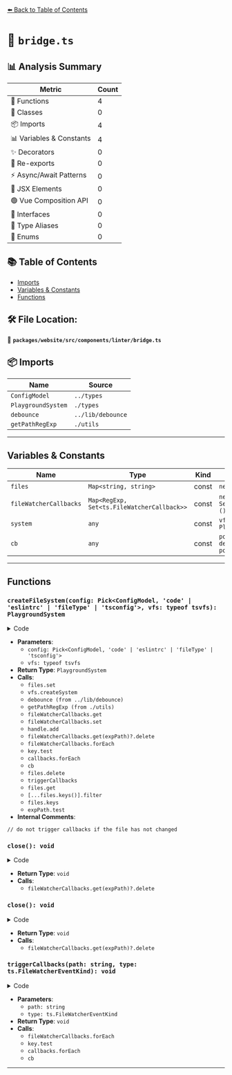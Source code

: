 [⬅️ Back to Table of Contents](../../../../../index.md)

# 📄 `bridge.ts`

## 📊 Analysis Summary

| Metric | Count |
|--------|-------|
| 🔧 Functions | 4 |
| 🧱 Classes | 0 |
| 📦 Imports | 4 |
| 📊 Variables & Constants | 4 |
| ✨ Decorators | 0 |
| 🔄 Re-exports | 0 |
| ⚡ Async/Await Patterns | 0 |
| 💠 JSX Elements | 0 |
| 🟢 Vue Composition API | 0 |
| 📐 Interfaces | 0 |
| 📑 Type Aliases | 0 |
| 🎯 Enums | 0 |

## 📚 Table of Contents

- [Imports](#imports)
- [Variables & Constants](#variables-constants)
- [Functions](#functions)

## 🛠️ File Location:
📂 **`packages/website/src/components/linter/bridge.ts`**

## 📦 Imports

| Name | Source |
|------|--------|
| `ConfigModel` | `../types` |
| `PlaygroundSystem` | `./types` |
| `debounce` | `../lib/debounce` |
| `getPathRegExp` | `./utils` |


---

## Variables & Constants

| Name | Type | Kind | Value | Exported |
|------|------|------|-------|----------|
| `files` | `Map<string, string>` | const | `new Map<string, string>()` | ✗ |
| `fileWatcherCallbacks` | `Map<RegExp, Set<ts.FileWatcherCallback>>` | const | `new Map<RegExp, Set<ts.FileWatcherCallback>>()` | ✗ |
| `system` | `any` | const | `vfs.createSystem(files) as PlaygroundSystem` | ✗ |
| `cb` | `any` | const | `pollingInterval ? debounce(callback, pollingInterval) : callback` | ✗ |


---

## Functions

### `createFileSystem(config: Pick<ConfigModel, 'code' | 'eslintrc' | 'fileType' | 'tsconfig'>, vfs: typeof tsvfs): PlaygroundSystem`

<details><summary>Code</summary>

```ts
export function createFileSystem(
  config: Pick<ConfigModel, 'code' | 'eslintrc' | 'fileType' | 'tsconfig'>,
  vfs: typeof tsvfs,
): PlaygroundSystem {
  const files = new Map<string, string>();
  files.set(`/.eslintrc`, config.eslintrc);
  files.set(`/tsconfig.json`, config.tsconfig);
  files.set(`/input${config.fileType}`, config.code);

  const fileWatcherCallbacks = new Map<RegExp, Set<ts.FileWatcherCallback>>();

  const system = vfs.createSystem(files) as PlaygroundSystem;

  system.watchFile = (
    path,
    callback,
    pollingInterval = 500,
  ): ts.FileWatcher => {
    const cb = pollingInterval ? debounce(callback, pollingInterval) : callback;
    const expPath = getPathRegExp(path);
    let handle = fileWatcherCallbacks.get(expPath);
    if (!handle) {
      handle = new Set();
      fileWatcherCallbacks.set(expPath, handle);
    }
    handle.add(cb);

    return {
      close: (): void => {
        fileWatcherCallbacks.get(expPath)?.delete(cb);
      },
    };
  };

  const triggerCallbacks = (
    path: string,
    type: ts.FileWatcherEventKind,
  ): void => {
    fileWatcherCallbacks.forEach((callbacks, key) => {
      if (key.test(path)) {
        callbacks.forEach(cb => cb(path, type));
      }
    });
  };

  system.deleteFile = (fileName): void => {
    files.delete(fileName);
    triggerCallbacks(fileName, 1);
  };

  system.writeFile = (fileName, contents): void => {
    if (!contents) {
      contents = '';
    }
    const file = files.get(fileName);
    if (file === contents) {
      // do not trigger callbacks if the file has not changed
      return;
    }
    files.set(fileName, contents);
    triggerCallbacks(fileName, file ? 2 : 0);
  };

  system.removeFile = (fileName): void => {
    files.delete(fileName);
  };

  system.searchFiles = (path: string): string[] => {
    const expPath = getPathRegExp(path);
    return [...files.keys()].filter(fileName => expPath.test(fileName));
  };

  return system;
}
```
</details>

- **Parameters**:
  - `config: Pick<ConfigModel, 'code' | 'eslintrc' | 'fileType' | 'tsconfig'>`
  - `vfs: typeof tsvfs`
- **Return Type**: `PlaygroundSystem`
- **Calls**:
  - `files.set`
  - `vfs.createSystem`
  - `debounce (from ../lib/debounce)`
  - `getPathRegExp (from ./utils)`
  - `fileWatcherCallbacks.get`
  - `fileWatcherCallbacks.set`
  - `handle.add`
  - `fileWatcherCallbacks.get(expPath)?.delete`
  - `fileWatcherCallbacks.forEach`
  - `key.test`
  - `callbacks.forEach`
  - `cb`
  - `files.delete`
  - `triggerCallbacks`
  - `files.get`
  - `[...files.keys()].filter`
  - `files.keys`
  - `expPath.test`
- **Internal Comments**:
```
// do not trigger callbacks if the file has not changed
```

### `close(): void`

<details><summary>Code</summary>

```ts
(): void => {
        fileWatcherCallbacks.get(expPath)?.delete(cb);
      }
```
</details>

- **Return Type**: `void`
- **Calls**:
  - `fileWatcherCallbacks.get(expPath)?.delete`
### `close(): void`

<details><summary>Code</summary>

```ts
(): void => {
        fileWatcherCallbacks.get(expPath)?.delete(cb);
      }
```
</details>

- **Return Type**: `void`
- **Calls**:
  - `fileWatcherCallbacks.get(expPath)?.delete`
### `triggerCallbacks(path: string, type: ts.FileWatcherEventKind): void`

<details><summary>Code</summary>

```ts
(
    path: string,
    type: ts.FileWatcherEventKind,
  ): void => {
    fileWatcherCallbacks.forEach((callbacks, key) => {
      if (key.test(path)) {
        callbacks.forEach(cb => cb(path, type));
      }
    });
  }
```
</details>

- **Parameters**:
  - `path: string`
  - `type: ts.FileWatcherEventKind`
- **Return Type**: `void`
- **Calls**:
  - `fileWatcherCallbacks.forEach`
  - `key.test`
  - `callbacks.forEach`
  - `cb`

---
